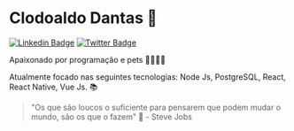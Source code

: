 # Clodoaldo Dantas :hamster:

[![Linkedin Badge](https://img.shields.io/badge/-LinkedIn-blue?style=flat-square&logo=Linkedin&logoColor=white&link=https://www.linkedin.com/in/clodoaldodantas/)](https://www.linkedin.com/in/clodoaldodantas/)
[![Twitter Badge](https://img.shields.io/badge/-Twitter-1ca0f1?style=flat-square&labelColor=1ca0f1&logo=twitter&logoColor=white&link=https://twitter.com/clodoaldojr8)](https://twitter.com/clodoaldojr8)

Apaixonado por programação e pets 👨‍💻💙🐶

Atualmente focado nas seguintes tecnologias: Node Js, PostgreSQL, React, React Native, Vue Js. 📚

> "Os que são loucos o suficiente para pensarem que podem mudar o mundo, são os que o fazem" 💭 - Steve Jobs
